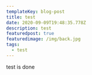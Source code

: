 ```yaml
---
templateKey: blog-post
title: test
date: 2020-09-09T19:48:35.778Z
description: test
featuredpost: true
featuredimage: /img/back.jpg
tags:
  - test
---
```

test is done